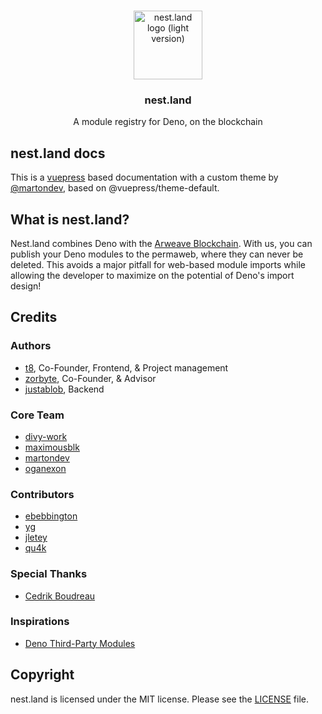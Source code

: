 <br />
<p align="center">
  <a href="https://nest.land/">
    <img src="https://nest.land/images/nest.land/logo_light.svg" alt="nest.land logo (light version)" width="110">
  </a>

  <h3 align="center">nest.land</h3>

  <p align="center">
    A module registry for Deno, on the blockchain
 </p>
</p>

## nest.land docs

This is a [vuepress](https://vuepress.vuejs.org/) based documentation with a custom theme by [@martondev](https://github.com/MartonDev), based on @vuepress/theme-default.

## What is nest.land?

Nest.land combines Deno with the [Arweave Blockchain](https://www.arweave.org/). With us, you can publish your Deno modules to the permaweb, where they can never be deleted. This avoids a major pitfall for web-based module imports while allowing the developer to maximize on the potential of Deno's import design!

## Credits

### Authors

- [t8](https://github.com/t8), Co-Founder, Frontend, & Project management
- [zorbyte](https://github.com/zorbyte), Co-Founder, & Advisor
- [justablob](https://github.com/justablob), Backend

### Core Team

- [divy-work](https://github.com/divy-work)
- [maximousblk](https://github.com/maximousblk)
- [martondev](https://github.com/MartonDev)
- [oganexon](https://github.com/oganexon)

### Contributors

- [ebebbington](https://github.com/ebebbington)
- [yg](https://github.com/yg)
- [jletey](https://github.com/jletey)
- [qu4k](https://github.com/Qu4k)

### Special Thanks

- [Cedrik Boudreau](https://github.com/cedriking)

### Inspirations

- [Deno Third-Party Modules](https://deno.land/x)

## Copyright

nest.land is licensed under the MIT license. Please see the [LICENSE](../LICENSE) file.
